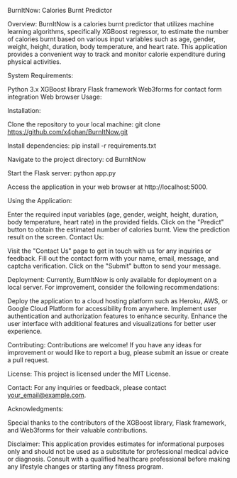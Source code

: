 BurnItNow: Calories Burnt Predictor

Overview:
BurnItNow is a calories burnt predictor that utilizes machine learning algorithms, specifically XGBoost regressor, to estimate the number of calories burnt based on various input variables such as age, gender, weight, height, duration, body temperature, and heart rate. This application provides a convenient way to track and monitor calorie expenditure during physical activities.

System Requirements:

Python 3.x
XGBoost library
Flask framework
Web3forms for contact form integration
Web browser
Usage:

Installation:

Clone the repository to your local machine:
git clone https://github.com/x4phan/BurnItNow.git

Install dependencies:
pip install -r requirements.txt

Navigate to the project directory:
cd BurnItNow

Start the Flask server:
python app.py

Access the application in your web browser at http://localhost:5000.


Using the Application:

Enter the required input variables (age, gender, weight, height, duration, body temperature, heart rate) in the provided fields.
Click on the "Predict" button to obtain the estimated number of calories burnt.
View the prediction result on the screen.
Contact Us:

Visit the "Contact Us" page to get in touch with us for any inquiries or feedback.
Fill out the contact form with your name, email, message, and captcha verification.
Click on the "Submit" button to send your message.

Deployment:
Currently, BurnItNow is only available for deployment on a local server. For improvement, consider the following recommendations:

Deploy the application to a cloud hosting platform such as Heroku, AWS, or Google Cloud Platform for accessibility from anywhere.
Implement user authentication and authorization features to enhance security.
Enhance the user interface with additional features and visualizations for better user experience.

Contributing:
Contributions are welcome! If you have any ideas for improvement or would like to report a bug, please submit an issue or create a pull request.

License:
This project is licensed under the MIT License.

Contact:
For any inquiries or feedback, please contact your_email@example.com.

Acknowledgments:

Special thanks to the contributors of the XGBoost library, Flask framework, and Web3forms for their valuable contributions.

Disclaimer:
This application provides estimates for informational purposes only and should not be used as a substitute for professional medical advice or diagnosis. Consult with a qualified healthcare professional before making any lifestyle changes or starting any fitness program.
